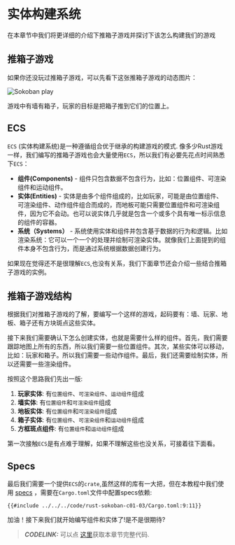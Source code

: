 # 实体构建系统

在本章节中我们将更详细的介绍下推箱子游戏并探讨下该怎么构建我们的游戏

## 推箱子游戏
如果你还没玩过推箱子游戏，可以先看下这张推箱子游戏的动态图片：

![Sokoban play](../images/sokoban.gif)

游戏中有墙有箱子，玩家的目标是把箱子推到它们的位置上。

## ECS

`ECS` (实体构建系统)是一种遵循组合优于继承的构建游戏的模式. 像多少Rust游戏一样，我们编写的推箱子游戏也会大量使用`ECS`，所以我们有必要先花点时间熟悉下`ECS`：

* **组件(Components)** - 组件只包含数据不包含行为，比如：位置组件、可渲染组件和运动组件。
* **实体(Entities)** - 实体是由多个组件组成的，比如玩家，可能是由位置组件、可渲染组件、动作组件组合而成的，而地板可能只需要位置组件和可渲染组件，因为它不会动。也可以说实体几乎就是包含一个或多个具有唯一标示信息的组件的容器。
* **系统（Systems）** - 系统使用实体和组件并包含基于数据的行为和逻辑。比如渲染系统：它可以一个一个的处理并绘制可渲染实体。就像我们上面提到的组件本身不包含行为，而是通过系统根据数据创建行为。

如果现在觉得还不是很理解`ECS`,也没有关系，我们下面章节还会介绍一些结合推箱子游戏的实例。


## 推箱子游戏结构
根据我们对推箱子游戏的了解，要编写一个这样的游戏，起码要有：墙、玩家、地板、箱子还有方块斑点这些实体。

接下来我们需要确认下怎么创建实体，也就是需要什么样的组件。首先，我们需要跟踪地图上所有的东西，所以我们需要一些位置组件。其次，某些实体可以移动，比如：玩家和箱子。所以我们需要一些动作组件。最后，我们还需要绘制实体，所以还需要一些渲染组件。

按照这个思路我们先出一版:
1. **玩家实体**: 有`位置组件`、`可渲染组件`、`运动组件`组成
1. **墙实体**: 有`位置组件`和`可渲染组件`组成
1. **地板实体**: 有`位置组件`和`可渲染组件`组成
1. **箱子实体**: 有`位置组件`、`可渲染组件`和`运动组件`组成
1. **方框斑点组件**: 有`位置组件`和`运动组件`组成

第一次接触`ECS`是有点难于理解，如果不理解这些也没关系，可接着往下面看。

## Specs
最后我们需要一个提供`ECS`的`crate`,虽然这样的库有一大把，但在本教程中我们使用 [specs](https://specs.amethyst.rs/docs/tutorials/) ，需要在`Cargo.toml`文件中配置specs依赖:

```
{{#include ../../../code/rust-sokoban-c01-03/Cargo.toml:9:11}}
```

加油！接下来我们就开始编写组件和实体了!是不是很期待?

> **_CODELINK:_**  可以点 [这里](https://github.com/iolivia/rust-sokoban/tree/master/code/rust-sokoban-c01-03)获取本章节完整代码.
